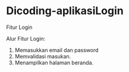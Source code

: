 # Dicoding-aplikasiLogin
Fitur Login

Alur Fitur Login:
1. Memasukkan email dan password
2. Memvalidasi masukan.
3. Menampilkan halaman beranda.
